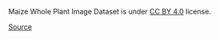 Maize Whole Plant Image Dataset is under [CC BY 4.0](https://creativecommons.org/licenses/by/4.0/legalcode) license.

[Source](https://zenodo.org/record/1002675#.Yjw-339Bzmh)